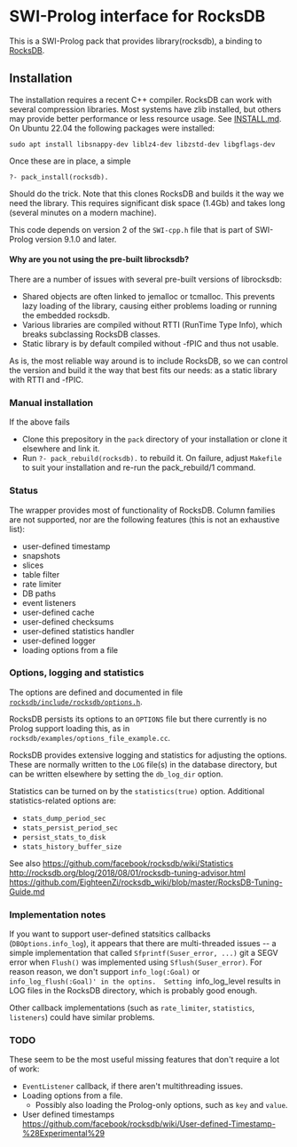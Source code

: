 # SWI-Prolog interface for RocksDB

This is a SWI-Prolog pack that   provides library(rocksdb), a binding to
[RocksDB](http://rocksdb.org/).

## Installation

The installation requires a recent C++   compiler. RocksDB can work with
several compression libraries. Most  systems   have  zlib installed, but
others may provide better  performance  or   less  resource  usage.  See
[INSTALL.md](https://github.com/facebook/rocksdb/blob/master/INSTALL.md).
On Ubuntu 22.04 the following packages were installed:

    sudo apt install libsnappy-dev liblz4-dev libzstd-dev libgflags-dev

Once these are in place, a simple

    ?- pack_install(rocksdb).

Should do the trick. Note that this clones RocksDB and builds it the way
we need the library. This requires   significant  disk space (1.4Gb) and
takes long (several minutes on a modern machine).

This code depends on version 2 of the `SWI-cpp.h` file that is part of
SWI-Prolog version 9.1.0 and later.

#### Why are you not using the pre-built librocksdb?

There are a  number  of  issues   with  several  pre-built  versions  of
librocksdb:

  - Shared objects are often linked to jemalloc or tcmalloc. This
    prevents lazy loading of the library, causing either problems
    loading or running the embedded rocksdb.
  - Various libraries are compiled without RTTI (RunTime Type Info),
    which breaks subclassing RocksDB classes.
  - Static library is by default compiled without -fPIC and thus not
    usable.

As is, the most reliable way around  is   to  include RocksDB, so we can
control the version and build it the way  that best fits our needs: as a
static library with RTTI and -fPIC.


### Manual installation

If the above fails

  - Clone this prepository in the `pack` directory of your installation
    or clone it elsewhere and link it.
  - Run `?- pack_rebuild(rocksdb).` to rebuild it.  On failure, adjust
    `Makefile` to suit your installation and re-run the pack_rebuild/1
    command.

### Status

The wrapper provides most of functionality of RocksDB.  Column
families are not supported, nor are the following features
(this is not an exhaustive list):
   - user-defined timestamp
   - snapshots
   - slices
   - table filter
   - rate limiter
   - DB paths
   - event listeners
   - user-defined cache
   - user-defined checksums
   - user-defined statistics handler
   - user-defined logger
   - loading options from a file

### Options, logging and statistics

The options are defined and documented in file
[`rocksdb/include/rocksdb/options.h`](https://github.com/facebook/rocksdb/blob/main/include/rocksdb/options.h).

RocksDB persists its options to an `OPTIONS` file but there currently
is no Prolog support loading this, as in
`rocksdb/examples/options_file_example.cc`.

RocksDB provides extensive logging and statistics for adjusting
the options. These are normally written to the `LOG` file(s) in
the database directory, but can be written elsewhere by setting
the `db_log_dir` option.

Statistics can be turned on by the `statistics(true)` option.
Additional statistics-related options are:
   - `stats_dump_period_sec`
   - `stats_persist_period_sec`
   - `persist_stats_to_disk`
   - `stats_history_buffer_size`

See also
https://github.com/facebook/rocksdb/wiki/Statistics
http://rocksdb.org/blog/2018/08/01/rocksdb-tuning-advisor.html
https://github.com/EighteenZi/rocksdb_wiki/blob/master/RocksDB-Tuning-Guide.md

### Implementation notes

If you want to support user-defined statsitics callbacks
(`DBOptions.info_log`), it appears that there are multi-threaded
issues -- a simple implementation that called `Sfprintf(Suser_error,
...)` git a SEGV error when `Flush()` was implemented using
`Sflush(Suser_error)`. For reason reason, we don't support
`info_log(:Goal)` or `info_log_flush(:Goal)' in the optins.  Setting
`info_log_level results in LOG files in the RocksDB directory, which
is probably good enough.

Other callback implementations (such as `rate_limiter`, `statistics`,
`listeners`) could have similar problems.

### TODO

These seem to be the most useful missing features that don't require a lot of work:
   - `EventListener` callback, if there aren't multithreading issues.
   - Loading options from a file.
     - Possibly also loading the Prolog-only options, such as `key` and `value`.
   - User defined timestamps https://github.com/facebook/rocksdb/wiki/User-defined-Timestamp-%28Experimental%29

